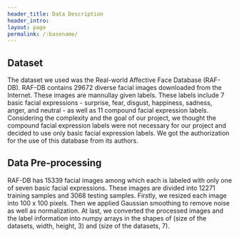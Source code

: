 ```yaml
---
header_title: Data Description
header_intro: 
layout: page
permalink: /:basename/
---
```

## Dataset

The dataset we used was the Real-world Affective Face Database (RAF-DB). RAF-DB contains 29672 diverse facial images downloaded from the Internet. These images are mannullay given labels. These labels include 7 basic facial expressions - surprise, fear, disgust, happiness, sadness, anger, and neutral - as well as 11 compound facial expression labels. Considering the complexity and the goal of our project, we thought the compound facial expression labels were not necessary for our project and decided to use only basic facial expression labels. We got the authorization for the use of this database from its authors.

## Data Pre-processing

RAF-DB has 15339 facial images among which each is labeled with only one of seven basic facial expressions. These images are divided into 12271 training samples and 3068 testing samples. Firstly, we resized each image into 100 x 100 pixels. Then we applied Gaussian smoothing to remove noise as well as normalization. At last, we converted the processed images and the label information into numpy arrays in the shapes of (size of the datasets, width, height, 3) and (size of the datasets, 7).